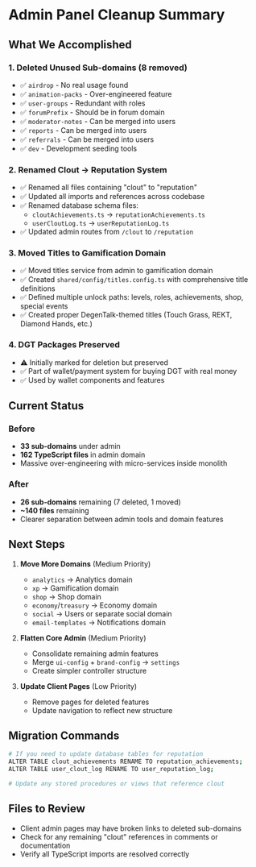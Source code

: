 # Admin Panel Cleanup Summary

## What We Accomplished

### 1. Deleted Unused Sub-domains (8 removed)
- ✅ `airdrop` - No real usage found
- ✅ `animation-packs` - Over-engineered feature  
- ✅ `user-groups` - Redundant with roles
- ✅ `forumPrefix` - Should be in forum domain
- ✅ `moderator-notes` - Can be merged into users
- ✅ `reports` - Can be merged into users
- ✅ `referrals` - Can be merged into users
- ✅ `dev` - Development seeding tools

### 2. Renamed Clout → Reputation System
- ✅ Renamed all files containing "clout" to "reputation"
- ✅ Updated all imports and references across codebase
- ✅ Renamed database schema files:
  - `cloutAchievements.ts` → `reputationAchievements.ts`
  - `userCloutLog.ts` → `userReputationLog.ts`
- ✅ Updated admin routes from `/clout` to `/reputation`

### 3. Moved Titles to Gamification Domain
- ✅ Moved titles service from admin to gamification domain
- ✅ Created `shared/config/titles.config.ts` with comprehensive title definitions
- ✅ Defined multiple unlock paths: levels, roles, achievements, shop, special events
- ✅ Created proper DegenTalk-themed titles (Touch Grass, REKT, Diamond Hands, etc.)

### 4. DGT Packages Preserved
- ⚠️ Initially marked for deletion but preserved
- ✅ Part of wallet/payment system for buying DGT with real money
- ✅ Used by wallet components and features

## Current Status

### Before
- **33 sub-domains** under admin
- **162 TypeScript files** in admin domain
- Massive over-engineering with micro-services inside monolith

### After  
- **26 sub-domains** remaining (7 deleted, 1 moved)
- **~140 files** remaining
- Clearer separation between admin tools and domain features

## Next Steps

1. **Move More Domains** (Medium Priority)
   - `analytics` → Analytics domain
   - `xp` → Gamification domain  
   - `shop` → Shop domain
   - `economy`/`treasury` → Economy domain
   - `social` → Users or separate social domain
   - `email-templates` → Notifications domain

2. **Flatten Core Admin** (Medium Priority)
   - Consolidate remaining admin features
   - Merge `ui-config` + `brand-config` → `settings`
   - Create simpler controller structure

3. **Update Client Pages** (Low Priority)
   - Remove pages for deleted features
   - Update navigation to reflect new structure

## Migration Commands

```bash
# If you need to update database tables for reputation
ALTER TABLE clout_achievements RENAME TO reputation_achievements;
ALTER TABLE user_clout_log RENAME TO user_reputation_log;

# Update any stored procedures or views that reference clout
```

## Files to Review
- Client admin pages may have broken links to deleted sub-domains
- Check for any remaining "clout" references in comments or documentation
- Verify all TypeScript imports are resolved correctly